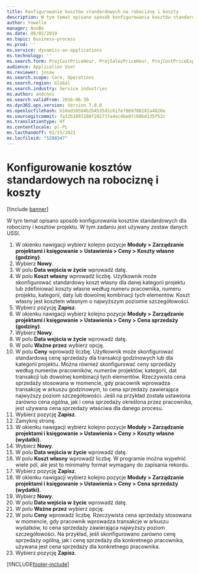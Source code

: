 ```yaml
---
title: Konfigurowanie kosztów standardowych na robociznę i koszty
description: W tym temat opisano sposób konfigurowania kosztów standardowych dla robocizny i kosztów projektu.
author: Yowelle
manager: AnnBe
ms.date: 08/02/2019
ms.topic: business-process
ms.prod: ''
ms.service: dynamics-ax-applications
ms.technology: ''
ms.search.form: ProjCostPriceHour, ProjSalesPriceHour, ProjCostPriceExpense, ProjSalesPriceCost
audience: Application User
ms.reviewer: josaw
ms.search.scope: Core, Operations
ms.search.region: Global
ms.search.industry: Service industries
ms.author: andchoi
ms.search.validFrom: 2016-06-30
ms.dyn365.ops.version: Version 7.0.0
ms.openlocfilehash: b16ed50584b2b4535d1c61fe7069708182a4820e
ms.sourcegitcommit: fa32b1893286f20271fa4ec4be8fc68bd135f53c
ms.translationtype: HT
ms.contentlocale: pl-PL
ms.lasthandoff: 02/15/2021
ms.locfileid: "5288347"
---
```

# <a name="configure-standard-costs-for-labor-and-expenses"></a>Konfigurowanie kosztów standardowych na robociznę i koszty

[!include [banner](../../includes/banner.md)]

W tym temat opisano sposób konfigurowania kosztów standardowych dla robocizny i kosztów projektu. W tym zadaniu jest używany zestaw danych USSI.

1. W okienku nawigacji wybierz kolejno pozycje **Moduły > Zarządzanie projektami i księgowanie > Ustawienia > Ceny > Koszty własne (godziny)**.
2. Wybierz **Nowy**.
3. W polu **Data wejścia w życie** wprowadź datę.
4. W polu **Koszt własny** wprowadź liczbę. Użytkownik może skonfigurować standardowy koszt własny dla danej kategorii projektu lub zdefiniować koszty własne według numeru pracownika, numeru projektu, kategorii, daty lub dowolnej kombinacji tych elementów. Koszt własny jest kosztem własnym o najwyższym poziomie szczegółowości.  
5. Wybierz pozycję **Zapisz**.
6. W okienku nawigacji wybierz kolejno pozycje **Moduły > Zarządzanie projektami i księgowanie > Ustawienia > Ceny > Cena sprzedaży (godziny)**.
7. Wybierz **Nowy**.
8. W polu **Data wejścia w życie** wprowadź datę.
9. W polu **Ważne przez** wybierz opcję.
10. W polu **Ceny** wprowadź liczbę. Użytkownik może skonfigurować standardową cenę sprzedaży dla transakcji godzinowych lub dla kategorii projektu. Można również skonfigurować ceny sprzedaży według numerów pracowników, numerów projektów, kategorii, dat transakcji lub dowolnej kombinacji tych elementów. Rzeczywista cena sprzedaży stosowana w momencie, gdy pracownik wprowadza transakcję w arkuszu godzinowym, to cena sprzedaży zawierająca najwyższy poziom szczegółowości. Jeśli na przykład została ustawiona zarówno cena ogólna, jak i cena sprzedaży określona przez pracownika, jest używana cena sprzedaży właściwa dla danego procesu.  
11. Wybierz pozycję **Zapisz**.
12. Zamyknij stronę.
13. W okienku nawigacji wybierz kolejno pozycje **Moduły > Zarządzanie projektami i księgowanie > Ustawienia > Ceny > Koszty własne (wydatki)**.
14. Wybierz **Nowy**.
15. W polu **Data wejścia w życie** wprowadź datę.
16. W polu **Koszt własny** wprowadź liczbę. W programie można wypełnić wiele pól, ale jest to minimalny format wymagany do zapisania rekordu.  
17. Wybierz pozycję **Zapisz**.
18. W okienku nawigacji wybierz kolejno pozycje **Moduły > Zarządzanie projektami i księgowanie > Ustawienia > Ceny > Cena sprzedaży (wydatki)**.
19. Wybierz **Nowy**.
20. W polu **Data wejścia w życie** wprowadź datę.
21. W polu **Ważne przez** wybierz opcję.
22. W polu **Ceny** wprowadź liczbę. Rzeczywista cena sprzedaży stosowana w momencie, gdy pracownik wprowadza transakcje w arkuszu wydatków, to cena sprzedaży zawierająca najwyższy poziom szczegółowości. Na przykład, jeśli skonfigurowano zarówno cenę sprzedaży ogólną, jak i cenę sprzedaży dla konkretnego pracownika, używana jest cena sprzedaży dla konkretnego pracownika.  
23. Wybierz pozycję **Zapisz**.



[!INCLUDE[footer-include](../../includes/footer-banner.md)]